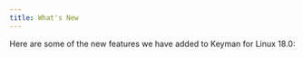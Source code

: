```yaml
---
title: What's New
---
```


Here are some of the new features we have added to Keyman for Linux 18.0:

